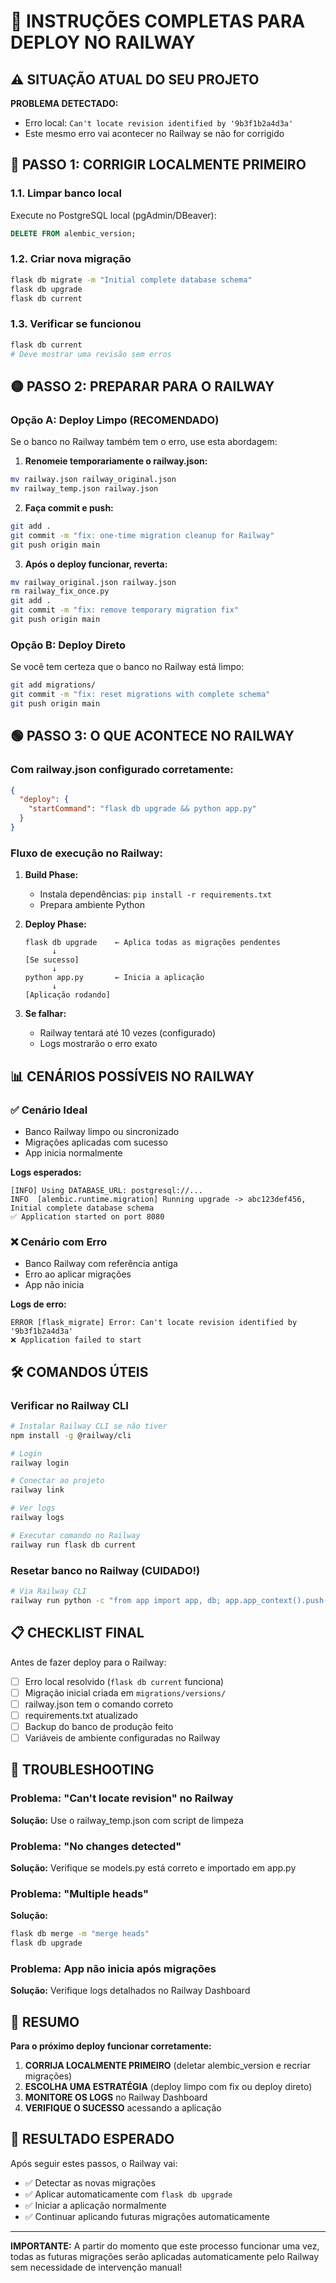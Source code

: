 # 🚂 INSTRUÇÕES COMPLETAS PARA DEPLOY NO RAILWAY

## ⚠️ SITUAÇÃO ATUAL DO SEU PROJETO

**PROBLEMA DETECTADO:** 
- Erro local: `Can't locate revision identified by '9b3f1b2a4d3a'`
- Este mesmo erro vai acontecer no Railway se não for corrigido

## 🔴 PASSO 1: CORRIGIR LOCALMENTE PRIMEIRO

### 1.1. Limpar banco local
Execute no PostgreSQL local (pgAdmin/DBeaver):
```sql
DELETE FROM alembic_version;
```

### 1.2. Criar nova migração
```bash
flask db migrate -m "Initial complete database schema"
flask db upgrade
flask db current
```

### 1.3. Verificar se funcionou
```bash
flask db current
# Deve mostrar uma revisão sem erros
```

## 🟡 PASSO 2: PREPARAR PARA O RAILWAY

### Opção A: Deploy Limpo (RECOMENDADO)
Se o banco no Railway também tem o erro, use esta abordagem:

1. **Renomeie temporariamente o railway.json:**
```bash
mv railway.json railway_original.json
mv railway_temp.json railway.json
```

2. **Faça commit e push:**
```bash
git add .
git commit -m "fix: one-time migration cleanup for Railway"
git push origin main
```

3. **Após o deploy funcionar, reverta:**
```bash
mv railway_original.json railway.json
rm railway_fix_once.py
git add .
git commit -m "fix: remove temporary migration fix"
git push origin main
```

### Opção B: Deploy Direto
Se você tem certeza que o banco no Railway está limpo:

```bash
git add migrations/
git commit -m "fix: reset migrations with complete schema"
git push origin main
```

## 🟢 PASSO 3: O QUE ACONTECE NO RAILWAY

### Com railway.json configurado corretamente:

```json
{
  "deploy": {
    "startCommand": "flask db upgrade && python app.py"
  }
}
```

### Fluxo de execução no Railway:

1. **Build Phase:**
   - Instala dependências: `pip install -r requirements.txt`
   - Prepara ambiente Python

2. **Deploy Phase:**
   ```
   flask db upgrade    ← Aplica todas as migrações pendentes
         ↓
   [Se sucesso]
         ↓
   python app.py       ← Inicia a aplicação
         ↓
   [Aplicação rodando]
   ```

3. **Se falhar:**
   - Railway tentará até 10 vezes (configurado)
   - Logs mostrarão o erro exato

## 📊 CENÁRIOS POSSÍVEIS NO RAILWAY

### ✅ Cenário Ideal
- Banco Railway limpo ou sincronizado
- Migrações aplicadas com sucesso
- App inicia normalmente

**Logs esperados:**
```
[INFO] Using DATABASE_URL: postgresql://...
INFO  [alembic.runtime.migration] Running upgrade -> abc123def456, Initial complete database schema
✅ Application started on port 8080
```

### ❌ Cenário com Erro
- Banco Railway com referência antiga
- Erro ao aplicar migrações
- App não inicia

**Logs de erro:**
```
ERROR [flask_migrate] Error: Can't locate revision identified by '9b3f1b2a4d3a'
❌ Application failed to start
```

## 🛠️ COMANDOS ÚTEIS

### Verificar no Railway CLI
```bash
# Instalar Railway CLI se não tiver
npm install -g @railway/cli

# Login
railway login

# Conectar ao projeto
railway link

# Ver logs
railway logs

# Executar comando no Railway
railway run flask db current
```

### Resetar banco no Railway (CUIDADO!)
```bash
# Via Railway CLI
railway run python -c "from app import app, db; app.app_context().push(); db.session.execute(db.text('DELETE FROM alembic_version')); db.session.commit()"
```

## 📋 CHECKLIST FINAL

Antes de fazer deploy para o Railway:

- [ ] Erro local resolvido (`flask db current` funciona)
- [ ] Migração inicial criada em `migrations/versions/`
- [ ] railway.json tem o comando correto
- [ ] requirements.txt atualizado
- [ ] Backup do banco de produção feito
- [ ] Variáveis de ambiente configuradas no Railway

## 🚨 TROUBLESHOOTING

### Problema: "Can't locate revision" no Railway
**Solução:** Use o railway_temp.json com script de limpeza

### Problema: "No changes detected"
**Solução:** Verifique se models.py está correto e importado em app.py

### Problema: "Multiple heads"
**Solução:** 
```bash
flask db merge -m "merge heads"
flask db upgrade
```

### Problema: App não inicia após migrações
**Solução:** Verifique logs detalhados no Railway Dashboard

## 📌 RESUMO

**Para o próximo deploy funcionar corretamente:**

1. **CORRIJA LOCALMENTE PRIMEIRO** (deletar alembic_version e recriar migrações)
2. **ESCOLHA UMA ESTRATÉGIA** (deploy limpo com fix ou deploy direto)
3. **MONITORE OS LOGS** no Railway Dashboard
4. **VERIFIQUE O SUCESSO** acessando a aplicação

## 🎯 RESULTADO ESPERADO

Após seguir estes passos, o Railway vai:
- ✅ Detectar as novas migrações
- ✅ Aplicar automaticamente com `flask db upgrade`
- ✅ Iniciar a aplicação normalmente
- ✅ Continuar aplicando futuras migrações automaticamente

---

**IMPORTANTE:** A partir do momento que este processo funcionar uma vez, todas as futuras migrações serão aplicadas automaticamente pelo Railway sem necessidade de intervenção manual!
